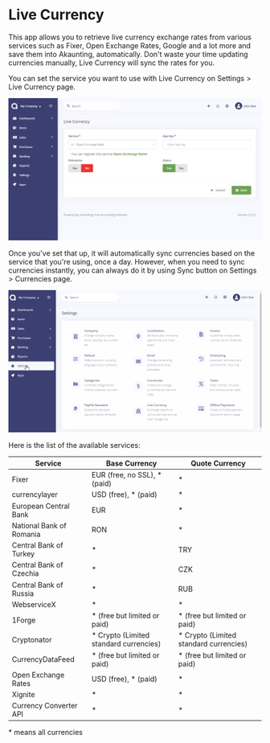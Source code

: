 Live Currency
=========

This app allows you to retrieve live currency exchange rates from various services such as Fixer, Open Exchange Rates, Google and a lot more and save them into Akaunting, automatically. Don't waste your time updating currencies manually, Live Currency will sync the rates for you.

You can set the service you want to use with Live Currency on Settings > Live Currency page.

![Live Currency Settings](_images/live-currency-setting-up.jpeg)

Once you've set that up, it will automatically sync currencies based on the service that you're using, once a day. However, when you need to sync currencies instantly, you can always do it by using Sync button on Settings > Currencies page.

![Live Currency Settings](_images/settings-sync-currencies.gif)

Here is the list of the available services:

| Service	| Base Currency |	Quote Currency |
| ----------- | ----------- | -----------  |
| Fixer |	EUR (free, no SSL), * (paid) |	* |
| currencylayer |	USD (free), * (paid) |	* |
| European Central Bank |	EUR	| * |
| National Bank of Romania |	RON	| * |
| Central Bank of Turkey |	*	| TRY |
| Central Bank of Czechia |	* |	CZK |
| Central Bank of Russia |	*	| RUB |
| WebserviceX |	* |	* |
| 1Forge |	* (free but limited or paid) |	* (free but limited or paid) |
| Cryptonator |	* Crypto (Limited standard currencies) |	* Crypto (Limited standard currencies) |
| CurrencyDataFeed	| * (free but limited or paid)	| * (free but limited or paid) |
| Open Exchange Rates |	USD (free), * (paid) |	* |
| Xignite |	* |	* |
| Currency Converter API |	* |	* |

\* means all currencies



